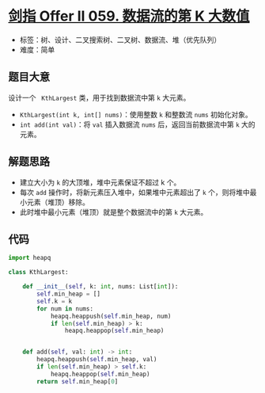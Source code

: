 # [剑指 Offer II 059. 数据流的第 K 大数值](https://leetcode.cn/problems/jBjn9C/)

- 标签：树、设计、二叉搜索树、二叉树、数据流、堆（优先队列）
- 难度：简单

## 题目大意

设计一个 ` KthLargest` 类，用于找到数据流中第 `k` 大元素。

- `KthLargest(int k, int[] nums)`：使用整数 `k` 和整数流 `nums` 初始化对象。
- `int add(int val)`：将 `val` 插入数据流 `nums` 后，返回当前数据流中第 `k` 大的元素。

## 解题思路

- 建立大小为 `k` 的大顶堆，堆中元素保证不超过 k 个。
- 每次 `add` 操作时，将新元素压入堆中，如果堆中元素超出了 `k` 个，则将堆中最小元素（堆顶）移除。
- 此时堆中最小元素（堆顶）就是整个数据流中的第 `k` 大元素。

## 代码

```Python
import heapq

class KthLargest:

    def __init__(self, k: int, nums: List[int]):
        self.min_heap = []
        self.k = k
        for num in nums:
            heapq.heappush(self.min_heap, num)
            if len(self.min_heap) > k:
                heapq.heappop(self.min_heap)


    def add(self, val: int) -> int:
        heapq.heappush(self.min_heap, val)
        if len(self.min_heap) > self.k:
            heapq.heappop(self.min_heap)
        return self.min_heap[0]
```

